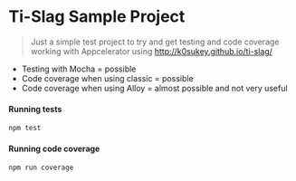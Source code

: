 # Ti-Slag Sample Project

> Just a simple test project to try and get testing and code coverage working with Appcelerator using http://k0sukey.github.io/ti-slag/

* Testing with Mocha = possible
* Code coverage when using classic = possible
* Code coverage when using Alloy = almost possible and not very useful

#### Running tests
```javascript
npm test
```

#### Running code coverage
```javascript
npm run coverage
```
